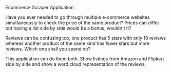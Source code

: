

Ecommerce Scraper Application

Have you ever needed to go through multiple e-commerce websites simultaneously to check the price of the same product? Prices can differ but having a list side by side would be a bonus, wouldn't it?

Reviews can be confusing too, one product has 5 stars with only 10 reviews whereas another product of the same kind has fewer stars but more reviews. Which one shall you spend on?

This application can do them both. Show listings from Amazon and Flipkart side by side and show a word cloud representation of the reviews.